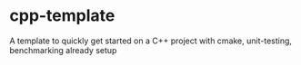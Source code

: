 # cpp-template
A template to quickly get started on a C++ project with cmake, unit-testing, benchmarking already setup
